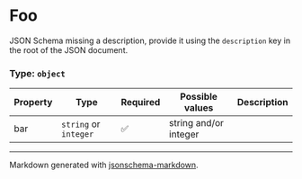 # Foo

JSON Schema missing a description, provide it using the `description` key in the root of the JSON document.

### Type: `object`

| Property | Type | Required | Possible values | Description |
| -------- | ---- | -------- | --------------- | ----------- |
| bar | `string` or `integer` | ✅ | string and/or integer |  |


---

Markdown generated with [jsonschema-markdown](https://github.com/elisiariocouto/jsonschema-markdown).
